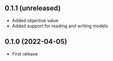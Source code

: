 ## 0.1.1 (unreleased)

- Added objective value
- Added support for reading and writing models

## 0.1.0 (2022-04-05)

- First release
